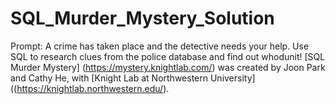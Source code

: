 # SQL_Murder_Mystery_Solution
Prompt: A crime has taken place and the detective needs your help. Use SQL to research clues from the police database and find out whodunit! [SQL Murder Mystery] (https://mystery.knightlab.com/) was created by Joon Park and Cathy He, with [Knight Lab at Northwestern University] ((https://knightlab.northwestern.edu/). 

